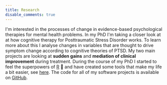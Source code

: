 ```yaml
---
title: Research
disable_comments: true
---
```


I'm interested in the processes of change in evidence-based psychological therapies for mental health problems.
In my PhD I'm taking a closer look at at how cognitive therapy for Posttraumatic Stress Disorder works. 
To learn more about this I analyse changes in variables that are thought to drive symptom change according to cognitive theories of PTSD.
My two main projects are looking at **sudden gains** and **mediation of clinical improvement** during treatment.
During the course of my PhD I started to feel the superpowers of [R](https://cran.r-project.org/) :rocket: and have created some tools that make my life a bit easier, see [here](/software).
The code for all of my software projects is available on [GitHub](https://github.com/milanwiedemann).
